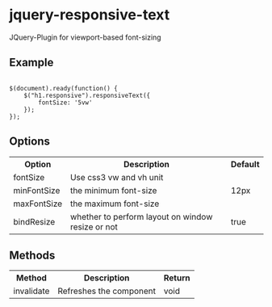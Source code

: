 jquery-responsive-text
==============

JQuery-Plugin for viewport-based font-sizing

Example
-------

```

$(document).ready(function() {
	$("h1.responsive").responsiveText({
		fontSize: '5vw'
	});
});

```


Options
-------
<table>
  <tr>
    <th>Option</th><th>Description</th><th>Default</th>
  </tr>
  <tr>
    <td>fontSize</td><td>Use css3 vw and vh unit</td><td></td>
  </tr>
  <tr>
    <td>minFontSize</td><td>the minimum font-size</td><td>12px</td>
  </tr>
  <tr>
    <td>maxFontSize</td><td>the maximum font-size</td><td></td>
  </tr>
  <tr>
    <td>bindResize</td><td>whether to perform layout on window resize or not</td><td>true</td>
  </tr>
</table>

Methods
-------
<table>
  <tr>
    <th>Method</th><th>Description</th><th>Return</th>
  </tr>
  <tr>
    <td>invalidate</td><td>Refreshes the component</td><td>void</td>
  </tr>
</table>
